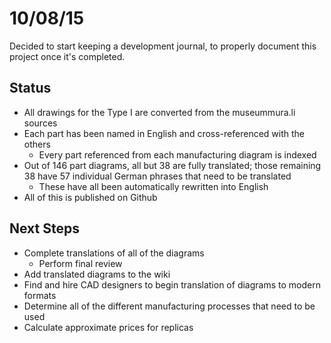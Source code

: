 10/08/15
=======

Decided to start keeping a development journal, to properly document this project once it's completed.

Status
------

- All drawings for the Type I are converted from the museummura.li sources
- Each part has been named in English and cross-referenced with the others
	- Every part referenced from each manufacturing diagram is indexed
- Out of 146 part diagrams, all but 38 are fully translated; those remaining 38 have 57 individual German phrases that need to be translated
	- These have all been automatically rewritten into English
- All of this is published on Github

Next Steps
----------

- Complete translations of all of the diagrams
	- Perform final review
- Add translated diagrams to the wiki
- Find and hire CAD designers to begin translation of diagrams to modern formats
- Determine all of the different manufacturing processes that need to be used
- Calculate approximate prices for replicas
